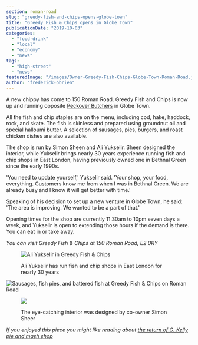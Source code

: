 ```yaml
---
section: roman-road
slug: "greedy-fish-and-chips-opens-globe-town"
title: "Greedy Fish & Chips opens in Globe Town"
publicationDate: "2019-10-03"
categories: 
  - "food-drink"
  - "local"
  - "economy"
  - "news"
tags: 
  - "high-street"
  - "news"
featuredImage: "/images/Owner-Greedy-Fish-Chips-Globe-Town-Roman-Road.jpg"
author: "frederick-obrien"
---
```


A new chippy has come to 150 Roman Road. Greedy Fish and Chips is now up and running opposite [Peckover Butchers](https://romanroadlondon.com/peckover-butchers-roman-road-interview/) in Globe Town.

All the fish and chip staples are on the menu, including cod, hake, haddock, rock, and skate. The fish is skinless and prepared using groundnut oil and special halloumi butter. A selection of sausages, pies, burgers, and roast chicken dishes are also available.

The shop is run by Simon Sheen and Ali Yukselir. Sheen designed the interior, while Yukselir brings nearly 30 years experience running fish and chip shops in East London, having previously owned one in Bethnal Green since the early 1990s.

'You need to update yourself,' Yukselir said. 'Your shop, your food, everything. Customers know me from when I was in Bethnal Green. We are already busy and I know it will get better with time.'

Speaking of his decision to set up a new venture in Globe Town, he said: 'The area is improving. We wanted to be a part of that.'

Opening times for the shop are currently 11.30am to 10pm seven days a week, and Yukselir is open to extending those hours if the demand is there. You can eat in or take away.

_You can visit Greedy Fish & Chips at 150 Roman Road, E2 0RY_

<figure>

![Ali Yukselir in Greedy Fish & Chips](/images/Greedy-Fish-and-Chips-Roman-Road-4-1024x683.jpg)

<figcaption>

Ali Yukselir has run fish and chip shops in East London for nearly 30 years

</figcaption>

</figure>

![Sausages, fish pies, and battered fish at Greedy Fish & Chips on Roman Road](/images/Greedy-Fish-and-Chips-Roman-Road-1-1024x683.jpg)

<figure>

![](/images/Greedy-Fish-and-Chips-Roman-Road-2-1-1024x683.jpg)

<figcaption>

The eye-catching interior was designed by co-owner Simon Sheer

</figcaption>

</figure>

_If you enjoyed this piece you might like reading about [the return of G. Kelly pie and mash shop](https://romanroadlondon.com/g-kelly-pie-and-mash-shop-reopens-roman-road/)_
